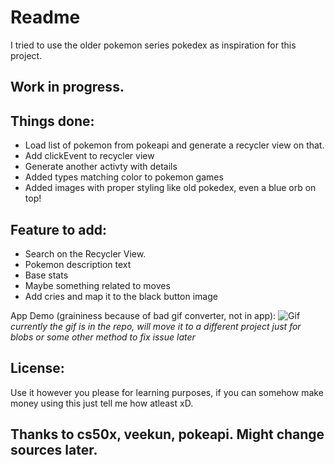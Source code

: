 # Readme
I tried to use the older pokemon series pokedex as inspiration for this project.

## Work in progress. 

## Things done:
* Load list of pokemon from pokeapi and generate a recycler view on that.
* Add clickEvent to recycler view
* Generate another activty with details
* Added types matching color to pokemon games
* Added images with proper styling like old pokedex, even a blue orb on top!

## Feature to add:
* Search on the Recycler View.
* Pokemon description text
* Base stats
* Maybe something related to moves
* Add cries and map it to the black button image

App Demo (graininess because of bad gif converter, not in app):
![Gif](demo.gif)
*currently the gif is in the repo, will move it to a different project just for blobs or some other method to fix issue later*

## License:
Use it however you please for learning purposes, if you can somehow make money using this just tell me how atleast xD.

## Thanks to cs50x, veekun, pokeapi. Might change sources later.

